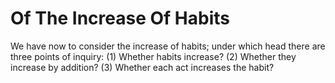 # Of The Increase Of Habits

We have now to consider the increase of habits; under which head there are three points of inquiry:
(1) Whether habits increase?
(2) Whether they increase by addition?
(3) Whether each act increases the habit?